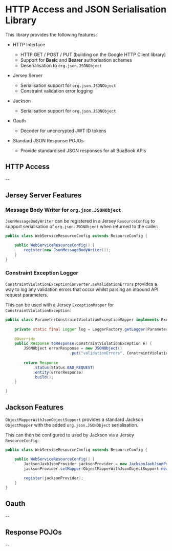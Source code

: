 # HTTP Access and JSON Serialisation Library

This library provides the following features:

* HTTP Interface
    * HTTP GET / POST / PUT (building on the Google HTTP Client library)
    * Support for **Basic** and **Bearer** authorisation schemes
    * Deserialisation to `org.json.JSONObject`

* Jersey Server
    * Serialisation support for `org.json.JSONObject`
    * Constraint validation error logging

* Jackson
    * Serialisation support for `org.json.JSONObject`

* Oauth
    * Decoder for unencrypted JWT ID tokens

* Standard JSON Response POJOs
    * Provide standardised JSON responses for all BuaBook APIs


## HTTP Access

--

## Jersey Server Features

### Message Body Writer for `org.json.JSONObject`

`JsonMessageBodyWriter` can be registered in a Jersey `ResourceConfig` to support serialisation of `org.json.JSONObject` when returned to the caller:

```java
public class WebServiceResourceConfig extends ResourceConfig {

    public WebServiceResourceConfig() {
        register(new JsonMessageBodyWriter());
    }
}
```

### Constraint Exception Logger

`ConstraintViolationExceptionConverter.asValidationErrors` provides a way to log any validation errors that occur whilst parsing an inbound API request parameters. 

This can be used with a Jersey `ExceptionMapper` for `ConstraintViolationException`:

```java
public class ParameterConstraintViolationExceptionMapper implements ExceptionMapper<ConstraintViolationException> {
	
	private static final Logger log = LoggerFactory.getLogger(ParameterConstraintViolationExceptionMapper.class);
	
	@Override
	public Response toResponse(ConstraintViolationException e) {
		JSONObject errorResponse = new JSONObject()
						    .put("validationErrors", ConstraintViolationExceptionConverter.asValidationErrors(e));
		
		return Response
			.status(Status.BAD_REQUEST)
			.entity(errorResponse)
			.build();
	}

}
```

## Jackson Features

`ObjectMapperWithJsonObjectSupport` provides a standard Jackson `ObjectMapper` with the added `org.json.JSONObject` serialisation.

This can then be configured to used by Jackson via a Jersey `ResourceConfig`:

```java
public class WebServiceResourceConfig extends ResourceConfig {

    public WebServiceResourceConfig() {
        JacksonJaxbJsonProvider jacksonProvider = new JacksonJaxbJsonProvider();
    	jacksonProvider.setMapper(ObjectMapperWithJsonObjectSupport.newMapper());
    	
    	register(jacksonProvider);
    }
}
```

## Oauth

--

## Response POJOs

--